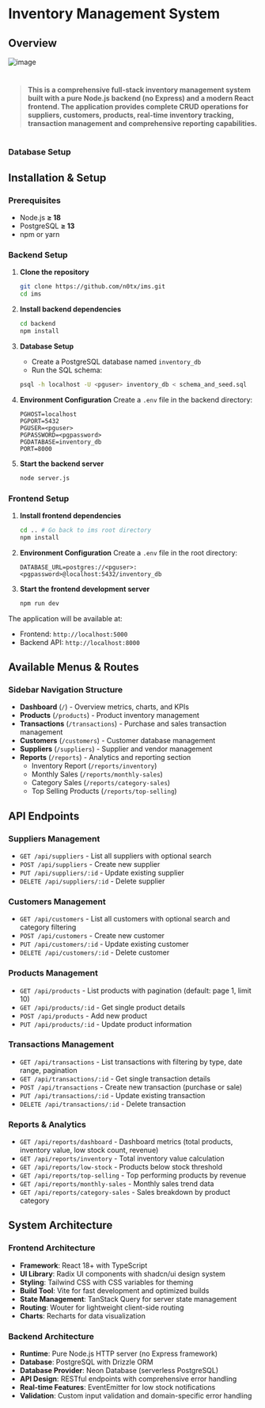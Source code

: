 # Inventory Management System

## Overview

![image](https://github.com/user-attachments/assets/ab3b7b8b-90db-4ec8-a5ff-3c7915595d26)

#

> **This is a comprehensive full-stack inventory management system built with a pure Node.js backend (no Express) and a modern React frontend. The application provides complete CRUD operations for suppliers, customers, products, real-time inventory tracking, transaction management and comprehensive reporting capabilities.**

#

### Database Setup


## Installation & Setup

### Prerequisites
- Node.js **≥ 18**
- PostgreSQL **≥ 13**
- npm or yarn

### Backend Setup

1. **Clone the repository**
   ```bash
   git clone https://github.com/n0tx/ims.git
   cd ims
   ```

2. **Install backend dependencies**
   ```bash
   cd backend
   npm install
   ```

3. **Database Setup**
   - Create a PostgreSQL database named `inventory_db`
   - Run the SQL schema:
   ```bash
   psql -h localhost -U <pguser> inventory_db < schema_and_seed.sql
   ```

4. **Environment Configuration**
   Create a `.env` file in the backend directory:
   ```env
   PGHOST=localhost
   PGPORT=5432
   PGUSER=<pguser>
   PGPASSWORD=<pgpassword>
   PGDATABASE=inventory_db
   PORT=8000
   ```

5. **Start the backend server**
   ```bash
   node server.js
   ```

### Frontend Setup

1. **Install frontend dependencies**
   ```bash
   cd .. # Go back to ims root directory
   npm install
   ```

2. **Environment Configuration**
   Create a `.env` file in the root directory:
   ```env
   DATABASE_URL=postgres://<pguser>:<pgpassword>@localhost:5432/inventory_db
   ```

3. **Start the frontend development server**
   ```bash
   npm run dev
   ```

The application will be available at:
- Frontend: `http://localhost:5000`
- Backend API: `http://localhost:8000`

## Available Menus & Routes

### Sidebar Navigation Structure
- **Dashboard** (`/`) - Overview metrics, charts, and KPIs
- **Products** (`/products`) - Product inventory management
- **Transactions** (`/transactions`) - Purchase and sales transaction management
- **Customers** (`/customers`) - Customer database management
- **Suppliers** (`/suppliers`) - Supplier and vendor management
- **Reports** (`/reports`) - Analytics and reporting section
  - Inventory Report (`/reports/inventory`)
  - Monthly Sales (`/reports/monthly-sales`)
  - Category Sales (`/reports/category-sales`)
  - Top Selling Products (`/reports/top-selling`)

## API Endpoints

### Suppliers Management
- `GET /api/suppliers` - List all suppliers with optional search
- `POST /api/suppliers` - Create new supplier
- `PUT /api/suppliers/:id` - Update existing supplier
- `DELETE /api/suppliers/:id` - Delete supplier

### Customers Management
- `GET /api/customers` - List all customers with optional search and category filtering
- `POST /api/customers` - Create new customer
- `PUT /api/customers/:id` - Update existing customer
- `DELETE /api/customers/:id` - Delete customer

### Products Management
- `GET /api/products` - List products with pagination (default: page 1, limit 10)
- `GET /api/products/:id` - Get single product details
- `POST /api/products` - Add new product
- `PUT /api/products/:id` - Update product information

### Transactions Management
- `GET /api/transactions` - List transactions with filtering by type, date range, pagination
- `GET /api/transactions/:id` - Get single transaction details
- `POST /api/transactions` - Create new transaction (purchase or sale)
- `PUT /api/transactions/:id` - Update existing transaction
- `DELETE /api/transactions/:id` - Delete transaction

### Reports & Analytics
- `GET /api/reports/dashboard` - Dashboard metrics (total products, inventory value, low stock count, revenue)
- `GET /api/reports/inventory` - Total inventory value calculation
- `GET /api/reports/low-stock` - Products below stock threshold
- `GET /api/reports/top-selling` - Top performing products by revenue
- `GET /api/reports/monthly-sales` - Monthly sales trend data
- `GET /api/reports/category-sales` - Sales breakdown by product category

## System Architecture

### Frontend Architecture
- **Framework**: React 18+ with TypeScript
- **UI Library**: Radix UI components with shadcn/ui design system
- **Styling**: Tailwind CSS with CSS variables for theming
- **Build Tool**: Vite for fast development and optimized builds
- **State Management**: TanStack Query for server state management
- **Routing**: Wouter for lightweight client-side routing
- **Charts**: Recharts for data visualization

### Backend Architecture  
- **Runtime**: Pure Node.js HTTP server (no Express framework)
- **Database**: PostgreSQL with Drizzle ORM
- **Database Provider**: Neon Database (serverless PostgreSQL)
- **API Design**: RESTful endpoints with comprehensive error handling
- **Real-time Features**: EventEmitter for low stock notifications
- **Validation**: Custom input validation and domain-specific error handling
